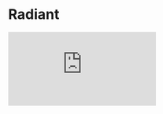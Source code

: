 <script setup>
import GameLinks from '$components/GameLinks.vue';
import media from "./media.json"
</script>

# Radiant

<iframe class="w-full aspect-video rounded-lg my-4"
  src="https://www.youtube.com/embed/njfWuInxuWQ?controls=1&amp;autohide=1&amp;rel=0&amp;hd=1&amp;vq=hd720"
  frameborder="0" allowfullscreen="" />

<GameLinks showText name="Radiant" googlePlayURL='https://play.google.com/store/apps/details?id=net.hexage.radiant.hd' appStoreURL='https://itunes.apple.com/us/app/radiant/id335989815' />

## Description

**Relive the classics revamped.**

Take your stand against the alien horde in a pure arcade/action space shooter.

Cut through hundreds of creeps to face giant monsters in unique bossfights. Collect special weapons and power-ups, upgrade your ship and save your homeworld!

Write your name into the on-line leaderboard.

## Media

<figure v-for="item in media" class="my-2">
  <picture v-if="item.type === 'image'">
    <img class="w-full rounded-lg" :src="item.url" :alt="`Flying Tank - ${item.title}`">
  </picture>
  <video v-if="item.type === 'video'" class="w-full rounded-lg" :src="item.url" autoplay loop controlslist="nodownload nofullscreen noremoteplayback" disablepictureinpicture disableremoteplayback muted playsinline></video>
  <figcaption class="w-full text-muted text-sm py-2">{{ item.title }}</figcaption>
</figure>
